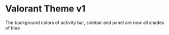 # Valorant Theme v1

The background colors of activity bar, sidebar and panel are now all shades of blue
